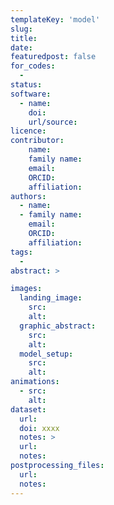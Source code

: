 ```yaml
---
templateKey: 'model'
slug:
title:
date:
featuredpost: false
for_codes:
  - 
status:
software:
  - name:
    doi:
    url/source: 
licence:
contributor:
    name:
    family name:
    email:
    ORCID:
    affiliation:
authors:
  - name:
  - family name:
    email:
    ORCID:
    affiliation:
tags:
  -
abstract: >

images:
  landing_image:
    src:
    alt:
  graphic_abstract:
    src:
    alt:
  model_setup:
    src:
    alt:
animations:
  - src:
    alt:
dataset:
  url: 
  doi: xxxx
  notes: >
  url:
  notes:
postprocessing_files:
  url:
  notes:
---
```

